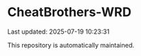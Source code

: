 # CheatBrothers-WRD

Last updated: 2025-07-19 10:23:31

This repository is automatically maintained.

